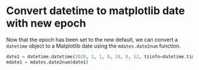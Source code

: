 # Convert datetime to matplotlib date with new epoch

Now that the epoch has been set to the new default, we can convert a `datetime` object to a Matplotlib date using the `mdates.date2num` function.

```python
date1 = datetime.datetime(2020, 1, 1, 0, 10, 0, 12, tzinfo=datetime.timezone.utc)
mdate1 = mdates.date2num(date1)
```
